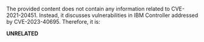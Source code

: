 The provided content does not contain any information related to CVE-2021-20451. Instead, it discusses vulnerabilities in IBM Controller addressed by CVE-2023-40695. Therefore, it is:

**UNRELATED**